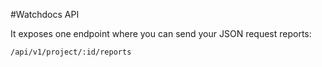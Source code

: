 #Watchdocs API

It exposes one endpoint where you can send your JSON request reports:

`/api/v1/project/:id/reports`
